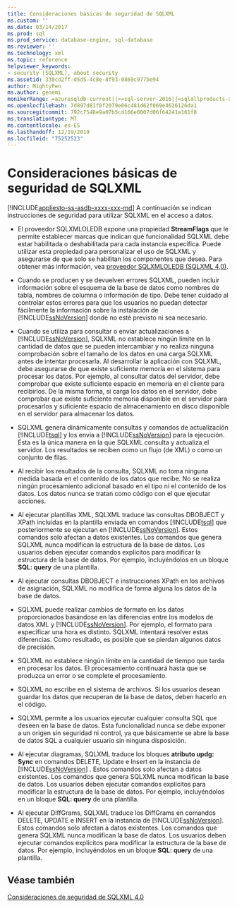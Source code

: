 ```yaml
---
title: Consideraciones básicas de seguridad de SQLXML
ms.custom: ''
ms.date: 03/14/2017
ms.prod: sql
ms.prod_service: database-engine, sql-database
ms.reviewer: ''
ms.technology: xml
ms.topic: reference
helpviewer_keywords:
- security [SQLXML], about security
ms.assetid: 330cd2ff-d5d5-4c8e-8f93-0869c977be94
author: MightyPen
ms.author: genemi
monikerRange: =azuresqldb-current||>=sql-server-2016||=sqlallproducts-allversions||>=sql-server-linux-2017||=azuresqldb-mi-current
ms.openlocfilehash: 7d897d81f0f2079e06c481d62f069e4626126da1
ms.sourcegitcommit: 792c7548e9a07b5cd166e0007d06f64241a161f8
ms.translationtype: MT
ms.contentlocale: es-ES
ms.lasthandoff: 12/19/2019
ms.locfileid: "75252523"
---
```

# <a name="core-sqlxml-security-considerations"></a>Consideraciones básicas de seguridad de SQLXML
[!INCLUDE[appliesto-ss-asdb-xxxx-xxx-md](../../../includes/appliesto-ss-asdb-xxxx-xxx-md.md)]
  A continuación se indican instrucciones de seguridad para utilizar SQLXML en el acceso a datos.  
  
-   El proveedor SQLXMLOLEDB expone una propiedad **StreamFlags** que le permite establecer marcas que indican qué funcionalidad SQLXML debe estar habilitada o deshabilitada para cada instancia específica. Puede utilizar esta propiedad para personalizar el uso de SQLXML y asegurarse de que solo se habilitan los componentes que desea. Para obtener más información, vea [proveedor SQLXMLOLEDB &#40;SQLXML 4,0&#41;](https://msdn.microsoft.com/library/fc489682-690a-4bb0-b5ac-237d376dc110).  
  
-   Cuando se producen y se devuelven errores SQLXML, pueden incluir información sobre el esquema de la base de datos como nombres de tabla, nombres de columna o información de tipo. Debe tener cuidado al controlar estos errores para que los usuarios no puedan detectar fácilmente la información sobre la instalación de [!INCLUDE[ssNoVersion](../../../includes/ssnoversion-md.md)] donde no esté previsto ni sea necesario.  
  
-   Cuando se utiliza para consultar o enviar actualizaciones a [!INCLUDE[ssNoVersion](../../../includes/ssnoversion-md.md)], SQLXML no establece ningún límite en la cantidad de datos que se pueden intercambiar y no realiza ninguna comprobación sobre el tamaño de los datos en una carga SQLXML antes de intentar procesarla. Al desarrollar la aplicación con SQLXML, debe asegurarse de que existe suficiente memoria en el sistema para procesar los datos. Por ejemplo, al consultar datos del servidor, debe comprobar que existe suficiente espacio en memoria en el cliente para recibirlos. De la misma forma, si carga los datos en el servidor, debe comprobar que existe suficiente memoria disponible en el servidor para procesarlos y suficiente espacio de almacenamiento en disco disponible en el servidor para almacenar los datos.  
  
-   SQLXML genera dinámicamente consultas y comandos de actualización [!INCLUDE[tsql](../../../includes/tsql-md.md)] y los envía a [!INCLUDE[ssNoVersion](../../../includes/ssnoversion-md.md)] para la ejecución. Ésta es la única manera en la que SQLXML consulta y actualiza el servidor. Los resultados se reciben como un flujo (de XML) o como un conjunto de filas.  
  
-   Al recibir los resultados de la consulta, SQLXML no toma ninguna medida basada en el contenido de los datos que recibe. No se realiza ningún procesamiento adicional basado en el tipo ni el contenido de los datos. Los datos nunca se tratan como código con el que ejecutar acciones.  
  
-   Al ejecutar plantillas XML, SQLXML traduce las consultas DBOBJECT y XPath incluidas en la plantilla enviada en comandos [!INCLUDE[tsql](../../../includes/tsql-md.md)] que posteriormente se ejecutan en [!INCLUDE[ssNoVersion](../../../includes/ssnoversion-md.md)]. Estos comandos solo afectan a datos existentes. Los comandos que genera SQLXML nunca modifican la estructura de la base de datos. Los usuarios deben ejecutar comandos explícitos para modificar la estructura de la base de datos. Por ejemplo, incluyéndolos en un bloque **SQL: query** de una plantilla.  
  
-   Al ejecutar consultas DBOBJECT e instrucciones XPath en los archivos de asignación, SQLXML no modifica de forma alguna los datos de la base de datos.  
  
-   SQLXML puede realizar cambios de formato en los datos proporcionados basándose en las diferencias entre los modelos de datos XML y [!INCLUDE[ssNoVersion](../../../includes/ssnoversion-md.md)]. Por ejemplo, el formato para especificar una hora es distinto. SQLXML intentará resolver estas diferencias. Como resultado, es posible que se pierdan algunos datos de precisión.  
  
-   SQLXML no establece ningún límite en la cantidad de tiempo que tarda en procesar los datos. El procesamiento continuará hasta que se produzca un error o se complete el procesamiento.  
  
-   SQLXML no escribe en el sistema de archivos. Si los usuarios desean guardar los datos que recuperan de la base de datos, deben hacerlo en el código.  
  
-   SQLXML permite a los usuarios ejecutar cualquier consulta SQL que deseen en la base de datos. Esta funcionalidad nunca se debe exponer a un origen sin seguridad ni control, ya que básicamente se abre la base de datos SQL a cualquier usuario sin ninguna disposición.  
  
-   Al ejecutar diagramas, SQLXML traduce los bloques **atributo updg: Sync** en comandos DELETE, Update e Insert en la instancia de [!INCLUDE[ssNoVersion](../../../includes/ssnoversion-md.md)] . Estos comandos solo afectan a datos existentes. Los comandos que genera SQLXML nunca modifican la base de datos. Los usuarios deben ejecutar comandos explícitos para modificar la estructura de la base de datos. Por ejemplo, incluyéndolos en un bloque **SQL: query** de una plantilla.  
  
-   Al ejecutar DiffGrams, SQLXML traduce los DiffGrams en comandos DELETE, UPDATE e INSERT en la instancia de [!INCLUDE[ssNoVersion](../../../includes/ssnoversion-md.md)]. Estos comandos solo afectan a datos existentes. Los comandos que genera SQLXML nunca modifican la base de datos. Los usuarios deben ejecutar comandos explícitos para modificar la estructura de la base de datos. Por ejemplo, incluyéndolos en un bloque **SQL: query** de una plantilla.  
  
## <a name="see-also"></a>Véase también  
 [Consideraciones de seguridad de SQLXML 4.0](../../../relational-databases/sqlxml-annotated-xsd-schemas-xpath-queries/security/sqlxml-4-0-security-considerations.md)  
  
  
